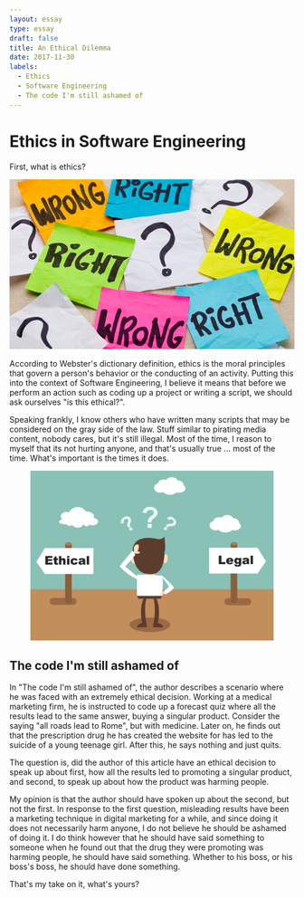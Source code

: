 ```yaml
---
layout: essay
type: essay
draft: false
title: An Ethical Dilemma
date: 2017-11-30
labels:
  - Ethics
  - Software Engineering
  - The code I'm still ashamed of
---
```


# Ethics in Software Engineering
First, what is ethics? 

<center>
  <img style="height: 300px;" src="../images/right-or-wrong.jpg"/>
</center>

According to Webster's dictionary definition, ethics is the moral principles that govern a person's behavior or the conducting of an activity. Putting this into the context of Software Engineering, I believe it means that before we perform an action such as coding up a project or writing a script, we should ask ourselves "is this ethical?". 

Speaking frankly, I know others who have written many scripts that may be considered on the gray side of the law. Stuff similar to pirating media content, nobody cares, but it's still illegal. Most of the time, I reason to myself that its not hurting anyone, and that's usually true ... most of the time. What's important is the times it does.

<center>
  <img style="height: 300px;" src="../images/Ethical-Legal-Sign.jpg"/>
</center>

## The code I'm still ashamed of

In "The code I'm still ashamed of", the author describes a scenario where he was faced with an extremely ethical decision. Working at a medical marketing firm, he is instructed to code up a forecast quiz where all the results lead to the same answer, buying a singular product. Consider the saying "all roads lead to Rome", but with medicine. Later on, he finds out that the prescription drug he has created the website for has led to the suicide of a young teenage girl. After this, he says nothing and just quits.

The question is, did the author of this article have an ethical decision to speak up about first, how all the results led to promoting a singular product, and second, to speak up about how the product was harming people.

My opinion is that the author should have spoken up about the second, but not the first. In response to the first question, misleading results have been a marketing technique in digital marketing for a while, and since doing it does not necessarily harm anyone, I do not believe he should be ashamed of doing it. I do think however that he should have said something to someone when he found out that the drug they were promoting was harming people, he should have said something. Whether to his boss, or his boss's boss, he should have done something.

That's my take on it, what's yours?
